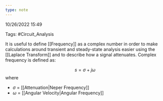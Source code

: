 ```yaml
---
type: note
---
```

10/26/2022 15:49

Tags: #Circuit_Analysis 

It is useful to define [[Frequency]] as a complex number in order to make calculations around transient and steady-state analysis easier using the [[Laplace Transform]] and to describe how a signal attenuates. Complex frequency is defined as:

$$
s=\sigma+j\omega
$$
where
- $\sigma$ = [[Attenuation|Neper Frequency]]
- $\omega$ = [[Angular Velocity|Angular Frequency]]

